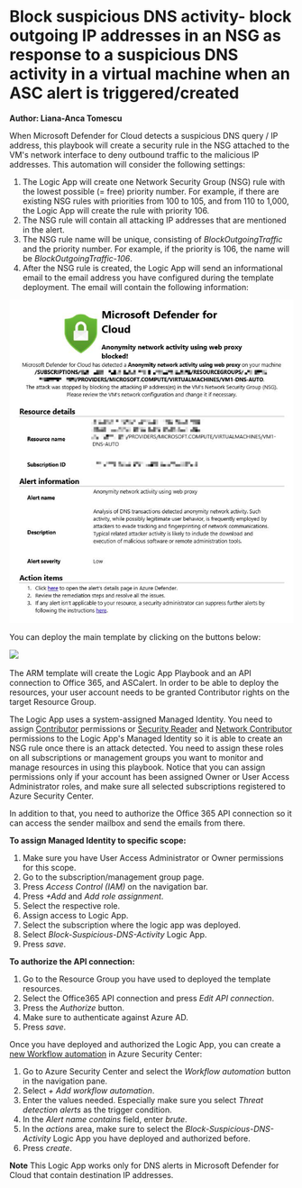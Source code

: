 # Block suspicious DNS activity- block outgoing IP addresses in an NSG as response to a suspicious DNS activity in a virtual machine when an ASC alert is triggered/created

**Author: Liana-Anca Tomescu**

When Microsoft Defender for Cloud detects a suspicious DNS query / IP address, this playbook will create a security rule in the NSG attached to the VM's network interface to deny outbound traffic to the malicious IP addresses.
This automation will consider the following settings:

1. The Logic App will create one Network Security Group (NSG) rule with the lowest possible (= free) priority number. For example, if there are existing NSG rules with priorities from 100 to 105, and from 110 to 1,000, the Logic App will create the rule with priority 106.
2. The NSG rule will contain all attacking IP addresses that are mentioned in the alert.
3. The NSG rule name will be unique, consisting of _BlockOutgoingTraffic_ and the priority number. For example, if the priority is 106, the name will be _BlockOutgoingTraffic-106_.
4. After the NSG rule is created, the Logic App will send an informational email to the email address you have configured during the template deployment. The email will contain the following information:

![Email template](.//emailTemplate.png.png)

You can deploy the main template by clicking on the buttons below: 

<a href="https://portal.azure.com/#create/Microsoft.Template/uri/https%3A%2F%2Fraw.githubusercontent.com%2FAzure%2FMicrosoft-Defender-for-Cloud%2Fmain%2FWorkflow%20automation%2FBlock-Suspicious-DNS-Activity%2Ftemplate.json![image](https://user-images.githubusercontent.com/6423037/154074485-52d74879-7368-4bda-b459-9fecd18125c7.png)" target="_blank">
    <img src="https://aka.ms/deploytoazurebutton"/>
</a>

The ARM template will create the Logic App Playbook and an API connection to Office 365, and ASCalert. In order to be able to deploy the resources, your user account needs to be granted Contributor rights on the target Resource Group.

The Logic App uses a system-assigned Managed Identity. You need to assign [Contributor](https://docs.microsoft.com/en-us/azure/role-based-access-control/built-in-roles#contributor) permissions or [Security Reader](https://docs.microsoft.com/en-us/azure/role-based-access-control/built-in-roles#security-reader) and [Network Contributor](https://docs.microsoft.com/en-us/azure/role-based-access-control/built-in-roles#network-contributor) permissions to the Logic App's Managed Identity so it is able to create an NSG rule once there is an attack detected. You need to assign these roles on all subscriptions or management groups you want to monitor and manage resources in using this playbook.
Notice that you can assign permissions only if your account has been assigned Owner or User Access Administrator roles, and make sure all selected subscriptions registered to Azure Security Center.

In addition to that, you need to authorize the Office 365 API connection so it can access the sender mailbox and send the emails from there.

**To assign Managed Identity to specific scope:**

1. Make sure you have User Access Administrator or Owner permissions for this scope.
2. Go to the subscription/management group page.
3. Press _Access Control (IAM)_ on the navigation bar.
4. Press _+Add_ and _Add role assignment_.
5. Select the respective role.
6. Assign access to Logic App.
7. Select the subscription where the logic app was deployed.
8. Select _Block-Suspicious-DNS-Activity_ Logic App.
9. Press _save_.

**To authorize the API connection:**

1. Go to the Resource Group you have used to deployed the template resources.
2. Select the Office365 API connection and press _Edit API connection_.
3. Press the _Authorize_ button.
4. Make sure to authenticate against Azure AD.
5. Press _save_.

Once you have deployed and authorized the Logic App, you can create a [new Workflow automation](https://docs.microsoft.com/en-us/azure/security-center/workflow-automation) in Azure Security Center:

1. Go to Azure Security Center and select the _Workflow automation_ button in the navigation pane.
2. Select _+ Add workflow automation_.
3. Enter the values needed. Especially make sure you select _Threat detection alerts_ as the trigger condition.
4. In the _Alert name contains_ field, enter _brute_.
5. In the _actions_ area, make sure to select the _Block-Suspicious-DNS-Activity_ Logic App you have deployed and authorized before.
6. Press _create_.

**Note**
This Logic App works only for DNS alerts in Microsoft Defender for Cloud that contain destination IP addresses.
